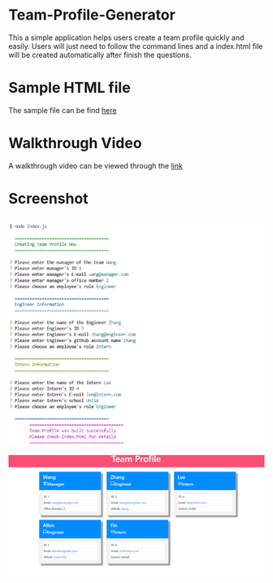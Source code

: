 # Team-Profile-Generator

This a simple application helps users create a team profile quickly and easily.
Users will just need to follow the command lines and a index.html file will be created automatically after finish the questions.

# Sample HTML file

The sample file can be find [here](dist/index.html)

# Walkthrough Video

A walkthrough video can be viewed through the [link](https://drive.google.com/file/d/1qG9JxQNxwYv7EvYsMGzPVL60aSzftOA8/view)

# Screenshot

![text](sample/terminal.png)

![text](sample/sample.png)
